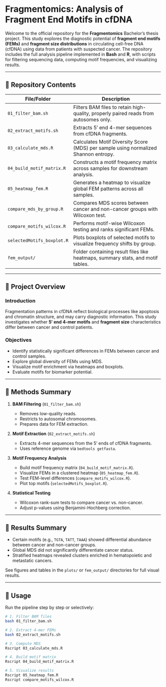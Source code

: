 
# Fragmentomics: Analysis of Fragment End Motifs in cfDNA

Welcome to the official repository for the **Fragmentomics** Bachelor’s thesis project. This study explores the diagnostic potential of **fragment end motifs (FEMs)** and **fragment size distributions** in circulating cell-free DNA (cfDNA) using data from patients with suspected cancer. The repository includes the full analysis pipeline implemented in **Bash** and **R**, with scripts for filtering sequencing data, computing motif frequencies, and visualizing results.

---

## 📁 Repository Contents

| File/Folder | Description |
|-------------|-------------|
| `01_filter_bam.sh` | Filters BAM files to retain high-quality, properly paired reads from autosomes only. |
| `02_extract_motifs.sh` | Extracts 5′ end 4-mer sequences from cfDNA fragments. |
| `03_calculate_mds.R` | Calculates Motif Diversity Score (MDS) per sample using normalized Shannon entropy. |
| `04_build_motif_matrix.R` | Constructs a motif frequency matrix across samples for downstream analysis. |
| `05_heatmap_fem.R` | Generates a heatmap to visualize global FEM patterns across all samples. |
| `compare_mds_by_group.R` | Compares MDS scores between cancer and non-cancer groups with Wilcoxon test. |
| `compare_motifs_wilcox.R` | Performs motif-wise Wilcoxon testing and ranks significant FEMs. |
| `selectedMotifs_boxplot.R` | Plots boxplots of selected motifs to visualize frequency shifts by group. |
| `fem_output/` | Folder containing result files like heatmaps, summary stats, and motif tables. |

---

## 📖 Project Overview

### Introduction

Fragmentation patterns in cfDNA reflect biological processes like apoptosis and chromatin structure, and may carry diagnostic information. This study investigates whether **5′ end 4-mer motifs** and **fragment size** characteristics differ between cancer and control patients.

### Objectives

- Identify statistically significant differences in FEMs between cancer and control samples.
- Explore global diversity of FEMs using MDS.
- Visualize motif enrichment via heatmaps and boxplots.
- Evaluate motifs for biomarker potential.

---

## 🧪 Methods Summary

1. **BAM Filtering** (`01_filter_bam.sh`)
   - Removes low-quality reads.
   - Restricts to autosomal chromosomes.
   - Prepares data for FEM extraction.

2. **Motif Extraction** (`02_extract_motifs.sh`)
   - Extracts 4-mer sequences from the 5′ ends of cfDNA fragments.
   - Uses reference genome via `bedtools getfasta`.

3. **Motif Frequency Analysis**
   - Build motif frequency matrix (`04_build_motif_matrix.R`).
   - Visualize FEMs in a clustered heatmap (`05_heatmap_fem.R`).
   - Test FEM-level differences (`compare_motifs_wilcox.R`).
   - Plot top motifs (`selectedMotifs_boxplot.R`).

4. **Statistical Testing**
   - Wilcoxon rank-sum tests to compare cancer vs. non-cancer.
   - Adjust p-values using Benjamini-Hochberg correction.

---

## 🧬 Results Summary

- Certain motifs (e.g., `TGTA`, `TATT`, `TAAA`) showed differential abundance between cancer and non-cancer groups.
- Global MDS did not significantly differentiate cancer status.
- Stratified heatmaps revealed clusters enriched in hematopoietic and metastatic cancers.

See figures and tables in the `plots/` or `fem_output/` directories for full visual results.

---

## 🚀 Usage

Run the pipeline step by step or selectively:

```bash
# 1. Filter BAM files
bash 01_filter_bam.sh

# 2. Extract 4-mer FEMs
bash 02_extract_motifs.sh

# 3. Compute MDS
Rscript 03_calculate_mds.R

# 4. Build motif matrix
Rscript 04_build_motif_matrix.R

# 5. Visualize results
Rscript 05_heatmap_fem.R
Rscript compare_motifs_wilcox.R
